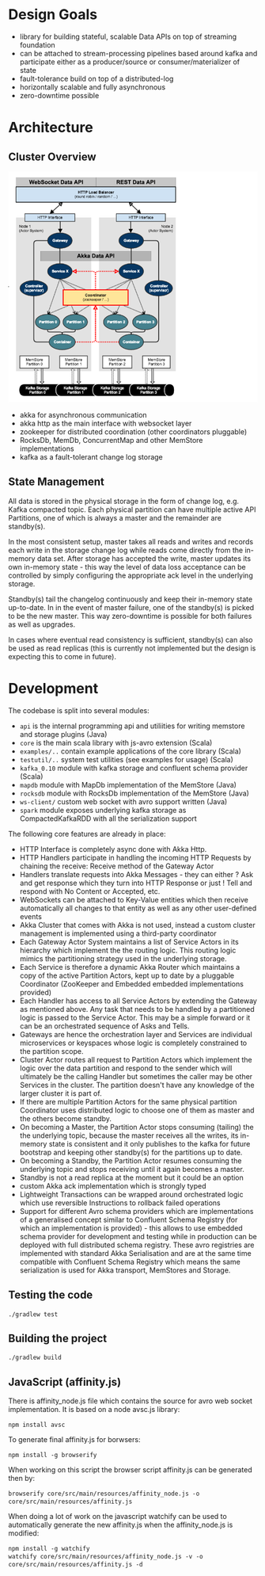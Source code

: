 # Design Goals 

 - library for building stateful, scalable Data APIs on top of streaming foundation
 - can be attached to stream-processing pipelines based around kafka and participate
   either as a producer/source or consumer/materializer of state 
 - fault-tolerance build on top of a distributed-log
 - horizontally scalable and fully asynchronous
 - zero-downtime possible
 
# Architecture
 

## Cluster Overview

 ![Cluster Architecture](doc/affinity.png)

 - akka for asynchronous communication 
 - akka http as the main interface with websocket layer
 - zookeeper for distributed coordination (other coordinators pluggable)
 - RocksDb, MemDb, ConcurrentMap and other MemStore implementations
 - kafka as a fault-tolerant change log storage

## State Management

All data is stored in the physical storage in the form
of change log, e.g. Kafka compacted topic. Each physical partition
can have multiple active API Partitions, one of which is 
always a master and the remainder are standby(s). 

In the most consistent setup, master takes all reads and writes 
and records each write in the storage change log while reads
come directly from the in-memory data set.
After storage has accepted the write, master updates its own 
in-memory state - this way the level of data loss acceptance can
be controlled by simply configuring the appropriate ack level
in the underlying storage.

Standby(s) tail the changelog continuously and keep their 
in-memory state up-to-date. In in the event of master failure, 
one of the standby(s) is picked to be the new master. This way
zero-downtime is possible for both failures as well as upgrades.

In cases where eventual read consistency is sufficient, standby(s) 
can also be used as read replicas (this is currently not implemented
but the design is expecting this to come in future).


# Development 

The codebase is split into several modules:

 - `api` is the internal programming api and utiliities for writing memstore and storage plugins (Java)
 - `core` is the main scala library with js-avro extension (Scala)
 - `examples/..` contain example applications of the core library (Scala)
 - `testutil/..` system test utilities (see examples for usage) (Scala)
 - `kafka_0.10` module with kafka storage and confluent schema provider (Scala)
 - `mapdb` module with MapDb implementation of the MemStore (Java)
 - `rocksdb` module with RocksDb implementation of the MemStore (Java)
 - `ws-client/` custom web socket with avro support written (Java)
 - `spark` module exposes underlying kafka storage as CompactedKafkaRDD with all the serialization support
 
The following core features are already in place:

 - HTTP Interface is completely async done with Akka Http. 
 - HTTP Handlers participate in handling the incoming HTTP Requests
    by chaining the receive: Receive method of the Gateway Actor
 - Handlers translate requests into Akka Messages - they can either ? Ask
    and get response which they turn into HTTP Response or just ! Tell
    and respond with No Content or Accepted, etc.
 - WebSockets can be attached to Key-Value entities which then receive 
    automatically all changes to that entity as well as any other 
    user-defined events 
 - Akka Cluster that comes with Akka is not used, instead a custom
    cluster management is implemented using a third-party coordinator
 - Each Gateway Actor System maintains a list of Service Actors 
    in its hierarchy which implement the the routing logic. This routing 
    logic mimics the partitioning strategy used in the underlying storage.
 - Each Service is therefore a dynamic Akka Router which maintains a copy 
    of the active Partition Actors, kept up to date by a pluggable 
    Coordinator (ZooKeeper and Embedded embedded implementations provided)
 - Each Handler has access to all Service Actors by extending the Gateway
    as mentioned above. Any task that needs to be handled by a partitioned
    logic is passed to the Service Actor. This may be a simple forward or 
    it can be an orchestrated sequence of Asks and Tells.
 - Gateways are hence the orchestration layer and Services are individual
    microservices or keyspaces whose logic is completely constrained to
    the partition scope.
 - Cluster Actor routes all request to Partition Actors which implement
    the logic over the data partition and respond to the sender which
    will ultimately be the calling Handler but sometimes the caller 
    may be other Services in the cluster. The partition doesn't have
    any knowledge of the larger cluster it is part of.
 - If there are multiple Partition Actors for the same physical partition
    Coordinator uses distributed logic to choose one of them as master
    and the others become standby.    
 - On becoming a Master, the Partition Actor stops consuming (tailing) 
    the the underlying topic, because the master receives all the writes, 
    its in-memory state is consistent and it only publishes to the kafka 
    for future bootstrap and keeping other standby(s) for the partitions 
    up to date.
 - On becoming a Standby, the Partition Actor resumes consuming the 
     underlying topic and stops receiving until it again becomes a master.
 - Standby is not a read replica at the moment but it could be an option
 - custom Akka ack implementation which is strongly typed
 - Lightweight Transactions can be wrapped around orchestrated logic
    which use reversible Instructions to rollback failed operations    
 - Support for different Avro schema providers which are implementations of 
    a generalised concept similar to Confluent Schema Registry (for which
    an implementation is provided) - this allows to use embedded schema 
    provider for development and testing while in production can be 
    deployed with full distributed schema registry. These avro registries
     are implemented with standard Akka Serialisation and are at the same
     time compatible with Confluent Schema Registry which means the same
     serialization is used for Akka transport, MemStores and Storage.
 

## Testing the code

    ./gradlew test    
    
## Building the project
        
    ./gradlew build

## JavaScript (affinity.js)

There is affinity_node.js file which contains the source for avro
web socket implementation. It is based on a node avsc.js library:

    npm install avsc


To generate final affinity.js for borwsers:

    npm install -g browserify

When working on this script the browser script affinity.js can
be generated then by:

    browserify core/src/main/resources/affinity_node.js -o core/src/main/resources/affinity.js
    
When doing a lot of work on the javascript watchify can be used
  to automatically generate the new affinity.js when the affinity_node.js
  is modified:

    npm install -g watchify
    watchify core/src/main/resources/affinity_node.js -v -o core/src/main/resources/affinity.js -d
 